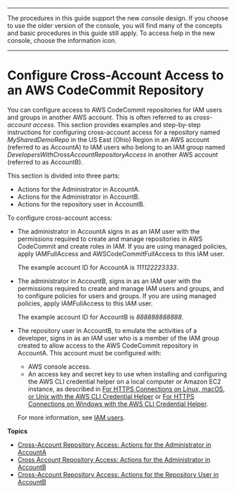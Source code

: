 --------

 The procedures in this guide support the new console design\. If you choose to use the older version of the console, you will find many of the concepts and basic procedures in this guide still apply\. To access help in the new console, choose the information icon\.

--------

# Configure Cross\-Account Access to an AWS CodeCommit Repository<a name="cross-account"></a>

You can configure access to AWS CodeCommit repositories for IAM users and groups in another AWS account\. This is often referred to as *cross\-account access*\. This section provides examples and step\-by\-step instructions for configuring cross\-account access for a repository named *MySharedDemoRepo* in the US East \(Ohio\) Region in an AWS account \(referred to as AccountA\) to IAM users who belong to an IAM group named *DevelopersWithCrossAccountRepositoryAccess* in another AWS account \(referred to as AccountB\)\.

This section is divided into three parts:
+ Actions for the Administrator in AccountA\.
+ Actions for the Administrator in AccountB\.
+ Actions for the repository user in AccountB\.

To configure cross\-account access:
+ The administrator in AccountA signs in as an IAM user with the permissions required to create and manage repositories in AWS CodeCommit and create roles in IAM\. If you are using managed policies, apply IAMFullAccess and AWSCodeCommitFullAccess to this IAM user\.

  The example account ID for AccountA is *111122223333*\.
+ The administrator in AccountB, signs in as an IAM user with the permissions required to create and manage IAM users and groups, and to configure policies for users and groups\. If you are using managed policies, apply IAMFullAccess to this IAM user\.

  The example account ID for AccountB is *888888888888*\.
+ The repository user in AccountB, to emulate the activities of a developer, signs in as an IAM user who is a member of the IAM group created to allow access to the AWS CodeCommit repository in AccountA\. This account must be configured with: 
  + AWS console access\.
  + An access key and secret key to use when installing and configuring the AWS CLI credential helper on a local computer or Amazon EC2 instance, as described in [For HTTPS Connections on Linux, macOS, or Unix with the AWS CLI Credential Helper](setting-up-https-unixes.md) or [For HTTPS Connections on Windows with the AWS CLI Credential Helper](setting-up-https-windows.md)\.

  For more information, see [IAM users](https://docs.aws.amazon.com/IAM/latest/UserGuide/introduction_identity-management.html#intro-identity-users)\.

**Topics**
+ [Cross\-Account Repository Access: Actions for the Administrator in AccountA](cross-account-administrator-a.md)
+ [Cross Account Repository Access: Actions for the Administrator in AccountB](cross-account-administrator-b.md)
+ [Cross\-Account Repository Access: Actions for the Repository User in AccountB](cross-account-user-b.md)